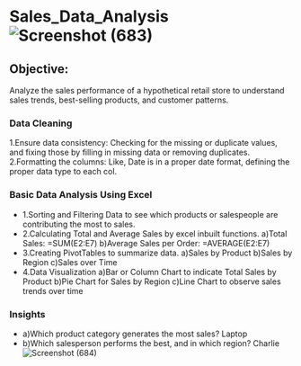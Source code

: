 # Sales_Data_Analysis![Screenshot (683)](https://github.com/user-attachments/assets/0db9d964-60fa-4fb0-a471-f7c719ad4cf7)

## Objective:
Analyze the sales performance of a hypothetical retail store to understand sales trends, best-selling products, and customer patterns.

### Data Cleaning
1.Ensure data consistency: Checking for the missing or duplicate values, and fixing those by filling in missing data or removing duplicates.
2.Formatting the columns: Like, Date is in a proper date format, defining the proper data type to each col.
### Basic Data Analysis Using Excel
- 1.Sorting and Filtering Data to see which products or salespeople are contributing the most to sales.
- 2.Calculating Total and Average Sales by excel inbuilt functions.
    a)Total Sales: =SUM(E2:E7)
    b)Average Sales per Order: =AVERAGE(E2:E7)
- 3.Creating PivotTables to summarize data.
    a)Sales by Product
    b)Sales by Region
    c)Sales over Time
- 4.Data Visualization
    a)Bar or Column Chart to indicate Total Sales by Product
    b)Pie Chart for Sales by Region
    c)Line Chart to observe sales trends over time
### Insights
-  a)Which product category generates the most sales?
      Laptop
-  b)Which salesperson performs the best, and in which region?
      Charlie
    ![Screenshot (684)](https://github.com/user-attachments/assets/39608596-4ba4-44c3-bf3b-8135e47c54a1)





